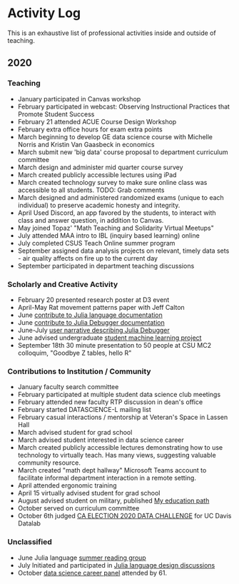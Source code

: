 # Activity Log

This is an exhaustive list of professional activities inside and outside of teaching.

## 2020

### Teaching

- January participated in Canvas workshop
- February participated in webcast: Observing Instructional Practices that Promote Student Success
- February 21 attended ACUE Course Design Workshop
- February extra office hours for exam extra points
- March beginning to develop GE data science course with Michelle Norris and Kristin Van Gaasbeck in economics
- March submit new 'big data' course proposal to department curriculum committee
- March design and administer mid quarter course survey
- March created publicly accessible lectures using iPad
- March created technology survey to make sure online class was accessible to all students.
    TODO: Grab comments
- March designed and administered randomized exams (unique to each individual) to preserve academic honesty and integrity.
- April Used Discord, an app favored by the students, to interact with class and answer question, in addition to Canvas.
- May joined Topaz' "Math Teaching and Solidarity Virtual Meetups"
- July attended MAA intro to IBL (inquiry based learning) online 
- July completed CSUS Teach Online summer program
- September assigned data analysis projects on relevant, timely data sets - air quality affects on fire up to the current day
- September participated in department teaching discussions


### Scholarly and Creative Activity

- February 20 presented research poster at D3 event
- April-May Rat movement patterns paper with Jeff Calton
- June [contribute to Julia language documentation](https://github.com/JuliaLang/julia/pull/36202)
- June [contribute to Julia Debugger documentation](https://github.com/JuliaDebug/Debugger.jl/pull/261)
- June-July [user narrative describing Julia Debugger](http://clarkfitzg.github.io/2020/06/19/intro-to-Julia's-Debugger/)
- June advised undergraduate [student machine learning project](https://github.com/LightningDrop/SkateboardML)
- September 18th 30 minute presentation to 50 people at CSU MC2 colloquim, "Goodbye Z tables, hello R"


### Contributions to Institution / Community

- January faculty search committee
- February participated at multiple student data science club meetings
- February attended new faculty RTP discussion in dean's office
- February started DATASCIENCE-L mailing list
- February casual interactions / mentorship at Veteran's Space in Lassen Hall
- March advised student for grad school
- March advised student interested in data science career
- March created publicly accessible lectures demonstrating how to use technology to virtually teach.
    Has many views, suggesting valuable community resource.
- March created "math dept hallway" Microsoft Teams account to facilitate informal department interaction in a remote setting.
- April attended ergonomic training
- April 15 virtually advised student for grad school
- August advised student on military, published [My education path](http://webpages.csus.edu/fitzgerald/my-education-path/)
- October served on curriculum committee
- October 6th judged [CA ELECTION 2020 DATA CHALLENGE](https://datalab.ucdavis.edu/ca-election-2020-data-challenge/) for UC Davis Datalab


### Unclassified

- June Julia language [summer reading group](https://github.com/clarkfitzg/summer20euler)
- July Initiated and participated in [Julia language design discussions](https://discourse.julialang.org/t/when-should-a-function-accept-a-symbol-as-an-argument/43510/2)
- October [data science career panel](http://webpages.csus.edu/fitzgerald/data-science-panel-2020/) attended by 61.
